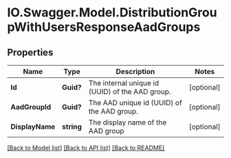 # IO.Swagger.Model.DistributionGroupWithUsersResponseAadGroups
## Properties

Name | Type | Description | Notes
------------ | ------------- | ------------- | -------------
**Id** | **Guid?** | The internal unique id (UUID) of the AAD group. | [optional] 
**AadGroupId** | **Guid?** | The AAD unique id (UUID) of the AAD group. | [optional] 
**DisplayName** | **string** | The display name of the AAD group | [optional] 

[[Back to Model list]](../README.md#documentation-for-models) [[Back to API list]](../README.md#documentation-for-api-endpoints) [[Back to README]](../README.md)

